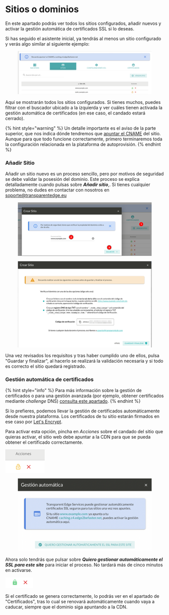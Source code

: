 # Sitios o dominios

En este apartado podrás ver todos los sitios configurados, añadir nuevos y activar la gestión automática de certificados SSL si lo deseas.

Si has seguido el asistente inicial, ya tendrás al menos un sitio configurado y verás algo similar al siguiente ejemplo:

<figure><img src="../../../.gitbook/assets/image (7) (2).png" alt=""><figcaption></figcaption></figure>

Aquí se mostrarán todos los sitios configurados. Si tienes muchos, puedes filtrar con el buscador ubicado a la izquierda y ver cuáles tienen activada la gestión automática de certificados (en ese caso, el candado estará cerrado).

{% hint style="warning" %}
Un detalle importante es el aviso de la parte superior, que nos indica dónde tendremos que [apuntar el CNAME](https://docs.transparentcdn.com/getting-started/faq/apuntando-el-dns) del sitio. Aunque para que todo funcione correctamente, primero terminaremos toda la configuración relacionada en la plataforma de autoprovisión.
{% endhint %}

### Añadir Sitio

Añadir un sitio nuevo es un proceso sencillo, pero por motivos de seguridad se debe validar la posesión del dominio. Este proceso se explica detalladamente cuando pulsas sobre _**Añadir sitio**_,. Si tienes cualquier problema, no dudes en contactar con nosotros en [soporte@transparentedge.eu](mailto:soporte@transparentedge.eu)

<figure><img src="../../../.gitbook/assets/image (11) (1).png" alt=""><figcaption></figcaption></figure>

<figure><img src="../../../.gitbook/assets/image (1) (1) (2).png" alt=""><figcaption></figcaption></figure>

Una vez revisados los requisitos y tras haber cumplido uno de ellos, pulsa "Guardar y finalizar", al hacerlo se realizará la validación necesaria y si todo es correcto el sitio quedará registrado.

### Gestión automática de certificados

{% hint style="info" %}
Para más información sobre la gestión de certificados o para una gestión avanzada (por ejemplo, obtener certificados mediante _challenge_ DNS) [consulta este apartado](https://docs.transparentedge.eu/getting-started/dashboard/autoprovisionamiento/ssl).
{% endhint %}

Si lo prefieres, podemos llevar la gestión de certificados automáticamente desde nuestra plataforma. Los certificados de tu sitio estarán firmados en ese caso por [Let's Encrypt](https://letsencrypt.org/).

Para activar esta opción, pincha en _Acciones_ sobre el candado del sitio que quieras activar, el sitio web debe apuntar a la CDN para que se pueda obtener el certificado correctamente.



![Candado sin activar](<../../../.gitbook/assets/image (10).png>)

<figure><img src="../../../.gitbook/assets/image (14) (1).png" alt=""><figcaption></figcaption></figure>

Ahora solo tendrás que pulsar sobre _**Quiero gestionar automáticamente el SSL para este site**_ para iniciar el proceso. No tardará más de cinco minutos en activarse.

![El candado se mostrará de color verde para un sitio activo.](<../../../.gitbook/assets/image (40).png>)

Si el certificado se genera correctamente, lo podrás ver en el apartado de "Certificados", tras lo cual se renovará automáticamente cuando vaya a caducar, siempre que el dominio siga apuntando a la CDN.
